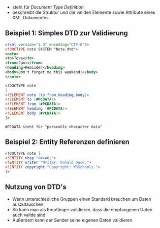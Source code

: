- steht für *Document Type Definition*
- beschreibt die Struktur und die validen Elemente sowie Attribute eines XML Dokumentes

## Beispiel 1: Simples DTD zur Validierung
```xml
<?xml version="1.0" encoding="UTF-8"?>  
<!DOCTYPE note SYSTEM "Note.dtd">  
<note>  
<to>Tove</to>  
<from>Jani</from>  
<heading>Reminder</heading>  
<body>Don't forget me this weekend!</body>  
</note>
```

```dtd
<!DOCTYPE note  
[  
<!ELEMENT note (to,from,heading,body)>  
<!ELEMENT to (#PCDATA)>  
<!ELEMENT from (#PCDATA)>  
<!ELEMENT heading (#PCDATA)>  
<!ELEMENT body (#PCDATA)>  
]>
```

```ad-note
#PCDATA steht für "parseable character data"
```

## Beispiel 2: Entity Referenzen definieren
```dtd
<!DOCTYPE note [  
<!ENTITY nbsp "&#xA0;">  
<!ENTITY writer "Writer: Donald Duck.">  
<!ENTITY copyright "Copyright: W3Schools.">  
]>
```

## Nutzung von DTD's
- Wenn unterschiedliche Gruppen einen Standard brauchen um Daten auszutauschen
- So kann man als Empfänger validieren, dass die empfangenen Daten auch valide sind
- Außerdem kann der Sender seine eigenen Daten validieren